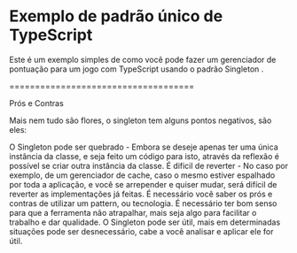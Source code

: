 Exemplo de padrão único de TypeScript
====================================

Este é  um exemplo simples de como você pode fazer um gerenciador de pontuação para um jogo com TypeScript usando o padrão Singleton .


====================================

Prós e Contras

Mais nem tudo são flores, o singleton tem alguns pontos negativos, são eles:

O Singleton pode ser quebrado - Embora se deseje apenas ter uma única instância da classe, e seja feito um código para isto, através da reflexão é possível se criar outra instância da classe.
É dificil de reverter - No caso por exemplo, de um gerenciador de cache, caso o mesmo estiver espalhado por toda a aplicação, e você se arrepender e quiser mudar, será difícil de reverter as implementações já feitas.
É necessário você saber os prós e contras de utilizar um pattern, ou tecnologia. É necessário ter bom senso para que a ferramenta não atrapalhar, mais seja algo para facilitar o trabalho e dar qualidade. O Singleton pode ser útil, mais em determinadas situações pode ser desnecessário, cabe a você analisar e aplicar ele for útil.

